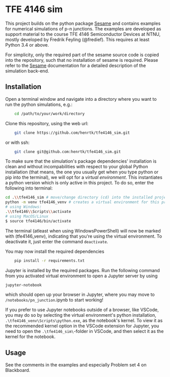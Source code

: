 # TFE 4146 sim

This project builds on the python package [Sesame](https://sesame.readthedocs.io/en/latest/index.html#) and contains examples for numerical simulations of p-n junctions. The examples are developed as support material to the course TFE 4146 Semiconductor Devices at NTNU, mostly developed by Fredrik Feyling (@fredief). This requires at least Python 3.4 or above.

For simplicity, only the required part of the sesame source code is copied into the repository, such that no installation of sesame is required. Please refer to the [Sesame](https://sesame.readthedocs.io/en/latest/index.html#) documentation for a detailed description of the simulation back-end.

## Installation
Open a terminal window and navigate into a directory where you want to run the python simulations, e.g.:
```bash
    cd /path/to/your/work/directory
```

Clone this repository,
using the web url:
```bash
    git clone https://github.com/henrtk/tfe4146_sim.git
```
or with ssh:
```bash
    git clone git@github.com:henrtk/tfe4146_sim.git
```

To make sure that the simulation's package dependencies' installation is clean and without incompabilities with respect to your global Python installation (that means, the one you usually get when you type python or pip into the terminal), we will opt for a *virtual environment*. This instantiates a python version which is only active in this project. To do so, enter the following into terminal:

```bash
cd .\\tfe4146_sim # move/change directory (cd) into the installed project folder
python -m venv tfe4146_venv # creates a virtual environment for this project, with name tfe4146_venv
# using Windows:
.\\tfe4146\\Scripts\\activate 
# using MacOS/Linux
$ source tfe4146/bin/activate
```

The terminal (atleast when using WindowsPowerShell) will now be marked with (tfe4146_venv), indicating that you're using the virtual environment. To deactivate it, just enter the command `deactivate`.

You may now install the required dependencies

```bash
    pip install -r requirements.txt
```

Jupyter is installed by the required packages. Run the following command from you activated virtual environment to open a Jupyter server by using
```bash
jupyter-notebook
```
which should open up your browser in Jupyter, where you may move to `/notebooks/pn_junction`.ipynb to start working! 


If you prefer to use Jupyter notebooks outside of a browser, like VSCode, you may do so by selecting the virtual environment's python installation, `.\tfe4146_venv\Scripts\python.exe`, as the notebook's kernel. To view it as the recommended kernel option in the VSCode extension for Jupyter, you need to open the `.\tfe4146_sim\`-folder in VSCode, and then select it as the kernel for the notebook.

## Usage

See the comments in the examples and especially Problem set 4 on Blackboard.

